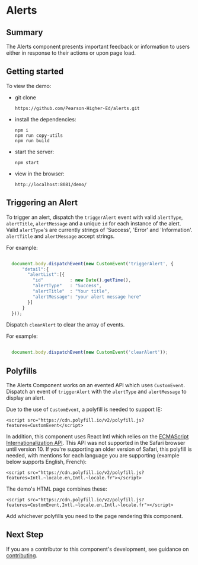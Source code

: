 # Alerts

## Summary

The Alerts component presents important feedback or information to users either
in response to their actions or upon page load.

## Getting started

To view the demo:

* git clone

  `https://github.com/Pearson-Higher-Ed/alerts.git`
* install the dependencies:

  `npm i` <br />
  `npm run copy-utils` <br />
  `npm run build`
* start the server:

  `npm start`
* view in the browser:

  `http://localhost:8081/demo/`

## Triggering an Alert

To trigger an alert, dispatch the `triggerAlert` event with valid `alertType`,
`alertTitle`, `alertMessage` and a unique `id` for each instance of the alert.
Valid `alertType`'s are currently strings of 'Success', 'Error' and 'Information'. `alertTitle` and `alertMessage` accept strings.

For example:

```js

  document.body.dispatchEvent(new CustomEvent('triggerAlert', {
      "detail":{
        "alertList":[{
          "id"          : new Date().getTime(),
          "alertType"   : "Success",
          "alertTitle"  : "Your title",
          "alertMessage": "your alert message here"
        }]
      }
  }));

```

Dispatch `clearAlert` to clear the array of events.

For example:

```js

  document.body.dispatchEvent(new CustomEvent('clearAlert'));

```

## Polyfills

The Alerts Component works on an evented API which uses `CustomEvent`.  Dispatch an event of
`triggerAlert` with the `alertType` and `alertMessage` to display an alert.

Due to the use of `CustomEvent`, a polyfill is needed to support IE:

```
<script src="https://cdn.polyfill.io/v2/polyfill.js?features=CustomEvent</script>
```

In addition, this component uses React Intl which relies on the <a href="http://www.ecma-international.org/ecma-402/1.0/">ECMAScript Internationalization API</a>.
This API was not supported in the Safari browser until version 10. If you're supporting
an older version of Safari, this polyfill is needed, with mentions for each
language you are supporting (example below supports English, French):

```
<script src="https://cdn.polyfill.io/v2/polyfill.js?features=Intl.~locale.en,Intl.~locale.fr"></script>
```

The demo's HTML page combines these:

```
<script src="https://cdn.polyfill.io/v2/polyfill.js?features=CustomEvent,Intl.~locale.en,Intl.~locale.fr"></script>
```

Add whichever polyfills you need to the page rendering this component.

## Next Step

If you are a contributor to this component's development, see guidance on [contributing](README.contribute.md).
